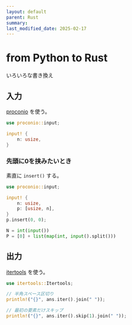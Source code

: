 ```yaml
---
layout: default
parent: Rust
summary: 
last_modified_date: 2025-02-17
---
```


# from Python to Rust

いろいろな書き換え

## 入力

[proconio](https://docs.rs/proconio/latest/proconio/index.html) を使う。

```rust
use proconio::input;

input! {
    n: usize,
}
```

### 先頭に0を挟みたいとき

素直に `insert()` する。

```rust
use proconio::input;

input! {
    n: usize,
    p: [usize, n],
}
p.insert(0, 0);
```

```python
N = int(input())
P = [0] + list(map(int, input().split()))
```

## 出力

[itertools](https://docs.rs/itertools/latest/itertools/) を使う。

```rust
use itertools::Itertools;

// 半角スペース区切り
println!("{}", ans.iter().join(" "));

// 最初の要素だけスキップ
println!("{}", ans.iter().skip(1).join(" "));
```